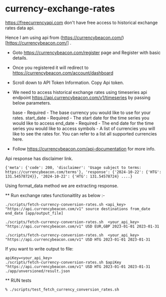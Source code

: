 # currency-exchange-rates

https://freecurrencyapi.com  don't have free access to historical exchange rates data api.

Hence I am using api from (https://currencybeacon.com/)[https://currencybeacon.com/] .


* Goto https://currencybeacon.com/register page and Register with basic details.
* Once you registered it will redirect to https://currencybeacon.com/account/dashboard
* Scroll down to API Token Information. Copy Api token.

* We need to access historical exchange rates using timeseries api endpoint	https://api.currencybeacon.com/v1/timeseries by passing below parameters.

    base - Required - The base currency you would like to use for your rates.
    start_date - Required - The start date for the time series you would like to access
    end_date - Required - The end date for the time series you would like to access
    symbols - A list of currencies you will like to see the rates for. You can refer to a list all supported currencies here.

* Follow https://currencybeacon.com/api-documentation for more info.


Api response has disclaimer link.

```
{'meta': {'code': 200, 'disclaimer': 'Usage subject to terms: https://currencybeacon.com/terms'}, 'response': {'2024-10-22': {'HTG': 131.54578724}}, '2024-10-22': {'HTG': 131.54578724} ....}
```

Using format_data method we are extracting response.


** Run exchange rates functionaitlity as below :-

```
./scripts/fetch-currency-conversion-rates.sh <api_key> "https://api.currencybeacon.com/v1" source destinations from_date end_date [app/output_file]
```

```
./scripts/fetch-currency-conversion-rates.sh  <your_api_key>   "https://api.currencybeacon.com/v1" USD EUR,GBP 2023-01-01 2023-01-31 
```

```
./scripts/fetch-currency-conversion-rates.sh  <your_api_key>   "https://api.currencybeacon.com/v1" USD HTG 2023-01-01 2023-01-31 
```

If you want to write output to file: 
```
apiKey=<your_api_key>
./scripts/fetch-currency-conversion-rates.sh $apiKey "https://api.currencybeacon.com/v1" USD HTG 2023-01-01 2023-01-31 ./app/unversioned/result.json
```

** RUN tests
```
% ./scripts/test_fetch_currency_conversion_rates.sh
```